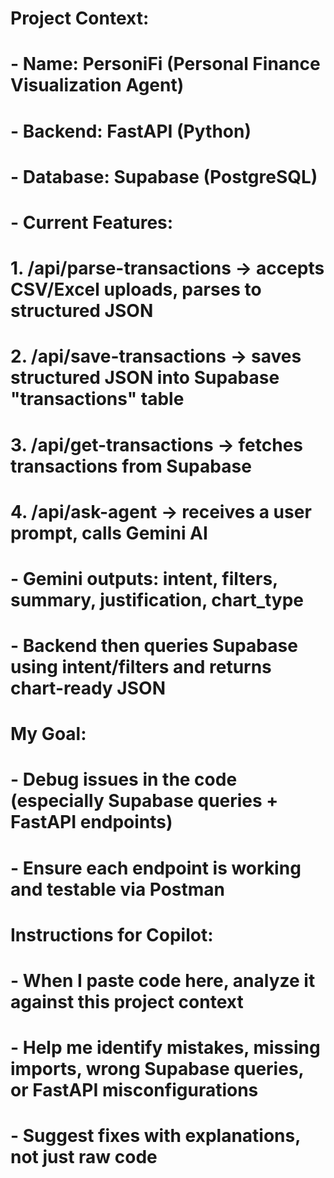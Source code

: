# Project Context:
# - Name: PersoniFi (Personal Finance Visualization Agent)
# - Backend: FastAPI (Python)
# - Database: Supabase (PostgreSQL)
# - Current Features:
#   1. /api/parse-transactions → accepts CSV/Excel uploads, parses to structured JSON
#   2. /api/save-transactions → saves structured JSON into Supabase "transactions" table
#   3. /api/get-transactions → fetches transactions from Supabase
#   4. /api/ask-agent → receives a user prompt, calls Gemini AI
#       - Gemini outputs: intent, filters, summary, justification, chart_type
#       - Backend then queries Supabase using intent/filters and returns chart-ready JSON
#
# My Goal:
# - Debug issues in the code (especially Supabase queries + FastAPI endpoints)
# - Ensure each endpoint is working and testable via Postman
#
# Instructions for Copilot:
# - When I paste code here, analyze it against this project context
# - Help me identify mistakes, missing imports, wrong Supabase queries, or FastAPI misconfigurations
# - Suggest fixes with explanations, not just raw code
